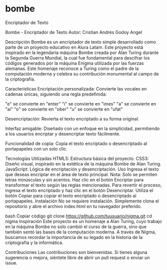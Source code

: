 # bombe
Encriptador de Texto

Bombe - Encriptador de Texto
Autor: Cristian Andrés Godoy Angel

Descripción
Bombe es un encriptador de texto simple desarrollado como parte de un proyecto educativo en Alura Latam. Este proyecto está inspirado en la legendaria máquina Bombe creada por Alan Turing durante la Segunda Guerra Mundial, la cual fue fundamental para descifrar los códigos generados por la máquina Enigma utilizada por las fuerzas alemanas. Este homenaje reconoce a Turing como el padre de la computación moderna y celebra su contribución monumental al campo de la criptografía.

Características
Encriptación personalizada: Convierte las vocales en cadenas únicas, siguiendo una regla predefinida:

"e" se convierte en "enter"
"i" se convierte en "imes"
"a" se convierte en "ai"
"o" se convierte en "ober"
"u" se convierte en "ufat"

Desencriptación: Revierta el texto encriptado a su forma original.

Interfaz amigable: Diseñado con un enfoque en la simplicidad, permitiendo a los usuarios encriptar y desencriptar texto fácilmente.

Funcionalidad de copia: Copia el texto encriptado o desencriptado al portapapeles con un solo clic.

Tecnologías Utilizadas
HTML5: Estructura básica del proyecto.
CSS3: Diseño visual, inspirado en la estética de la máquina Bombe de Alan Turing.
JavaScript: Lógica de encriptación y desencriptación.
Uso
Ingresa el texto que deseas encriptar en el área de texto principal. Nota: Solo se permiten letras minúsculas y sin acentos.
Haz clic en el botón Encriptar para transformar el texto según las reglas mencionadas.
Para revertir el proceso, ingresa el texto encriptado y haz clic en el botón Desencriptar.
Utiliza el botón Copiar para copiar el texto encriptado o desencriptado al portapapeles.
Instalación
No se requiere instalación. Simplemente clona el repositorio y abre el archivo index.html en tu navegador preferido.

bash
Copiar código
git clone https://github.com/tuusuario/nigma.git
cd nigma
Inspiración
Este proyecto es un homenaje a Alan Turing, cuyo trabajo en la máquina Bombe no solo cambió el curso de la guerra, sino que también sentó las bases de la computación moderna. A través de Nigma, buscamos recordar la importancia de su legado en la historia de la criptografía y la informática.

Contribuciones
Las contribuciones son bienvenidas. Si tienes alguna sugerencia o mejora, siéntete libre de abrir un pull request o enviar un issue.
